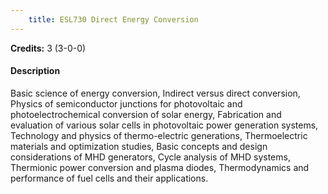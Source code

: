 ```yaml
---
    title: ESL730 Direct Energy Conversion
---
```

**Credits:** 3 (3-0-0)



#### Description 
Basic science of energy conversion, Indirect versus direct conversion, Physics of semiconductor junctions for photovoltaic and photoelectrochemical conversion of solar energy, Fabrication and evaluation of various solar cells in photovoltaic power generation systems, Technology and physics of thermo-electric generations, Thermoelectric materials and optimization studies, Basic concepts and design considerations of MHD generators, Cycle analysis of MHD systems, Thermionic power conversion and plasma diodes, Thermodynamics and performance of fuel cells and their applications.